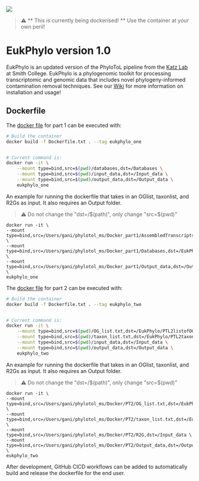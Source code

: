 <img src="https://github.com/Katzlab/PhyloToL-6/blob/main/Other/Katzlab.png">

> :warning: ** This is currently being dockerised! ** Use the container at your own peril!

# **EukPhylo version 1.0** 
EukPhylo is an updated version of the PhyloToL pipeline from the [Katz Lab](https://www.science.smith.edu/katz-lab/) at Smith College. EukPhylo is a phylogenomic toolkit for processing transcriptomic and genomic data that includes novel phylogeny-informed contamination removal techniques. See our [Wiki](https://github.com/Katzlab/EukPhylo/wiki) for more information on installation and usage!


## Dockerfile

The [docker file](https://github.com/Katzlab/EukPhylo/blob/Docker/PTL1/Dockerfile.txt) for part 1 can be executed with:

```bash
# Build the container
docker build -f Dockerfile.txt . --tag eukphylo_one


# Current command is:
docker run -it \
    --mount type=bind,src=$(pwd)/databases,dst=/Databases \
    --mount type=bind,src=$(pwd)/input_data,dst=/Input_data \
    --mount type=bind,src=$(pwd)/output_data,dst=/Output_data \
    eukphylo_one
```

An example for running the dockerfile that takes in an OGlist, taxonlist, and R2Gs as input. It also requires an Output folder.
> :warning: Do not change the "dst=/$(path)", only change "src=$(pwd)"
```
docker run -it \
--mount type=bind,src=/Users/gani/phylotol_ms/Docker_part1/AssembledTranscripts,dst=/Input_data \
--mount type=bind,src=/Users/gani/phylotol_ms/Docker_part1/Databases,dst=/EukPhylo/PTL1/Transcriptomes/Scripts/Databases \
--mount type=bind,src=/Users/gani/phylotol_ms/Docker_part1/Output_data,dst=/Output_data \
eukphylo_one
```



The [docker file](https://github.com/Katzlab/EukPhylo/blob/Docker/PTL2/Dockerfile.txt) for part 2 can be executed with:

```bash
# Build the container
docker build -f Dockerfile.txt . --tag eukphylo_two


# Current command is:
docker run -it \
    --mount type=bind,src=$(pwd)/OG_list.txt,dst=/EukPhylo/PTL2listofOGs.txt \
    --mount type=bind,src=$(pwd)/taxon_list.txt,dst=/EukPhylo/PTL2taxon_list.txt \
    --mount type=bind,src=$(pwd)/input_data,dst=/Input_data \
    --mount type=bind,src=$(pwd)/output_data,dst=/Output_data \
    eukphylo_two
```

An example for running the dockerfile that takes in an OGlist, taxonlist, and R2Gs as input. It also requires an Output folder.
> :warning: Do not change the "dst=/$(path)", only change "src=$(pwd)"
```
docker run -it \
--mount type=bind,src=/Users/gani/phylotol_ms/Docker/PT2/OG_list.txt,dst=/EukPhylo/PTL2listofOGs.txt \
--mount type=bind,src=/Users/gani/phylotol_ms/Docker/PT2/taxon_list.txt,dst=/EukPhylo/PTL2taxon_list.txt \
--mount type=bind,src=/Users/gani/phylotol_ms/Docker/PT2/R2G,dst=/Input_data \
--mount type=bind,src=/Users/gani/phylotol_ms/Docker/PT2/Output_data,dst=/Output_data \
eukphylo_two
```


After development, GitHub CICD workflows can be added to automatically build and release the dockerfile for the end user.
